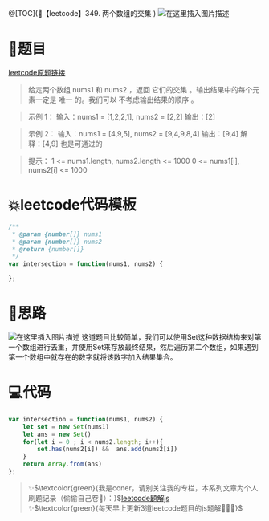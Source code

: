 @[TOC](🚅【leetcode】349. 两个数组的交集
)
![在这里插入图片描述](https://img-blog.csdnimg.cn/7bd3cd5ef8154d7da99e5cd9badf12f4.png#pic_center)

# 🚀题目

[leetcode原题链接](https://leetcode-cn.com/problems/intersection-of-two-arrays/)

> 给定两个数组 nums1 和 nums2 ，返回 它们的交集 。输出结果中的每个元素一定是 唯一 的。我们可以 不考虑输出结果的顺序 。

> 示例 1：
> 输入：nums1 = [1,2,2,1], nums2 = [2,2]
> 输出：[2]

> 示例 2：
> 输入：nums1 = [4,9,5], nums2 = [9,4,9,8,4]
> 输出：[9,4]
> 解释：[4,9] 也是可通过的

> 提示：
> 1 <= nums1.length, nums2.length <= 1000
> 0 <= nums1[i], nums2[i] <= 1000

# 💥leetcode代码模板

```javascript
/**
 * @param {number[]} nums1
 * @param {number[]} nums2
 * @return {number[]}
 */
var intersection = function(nums1, nums2) {

};
```

# 🚀思路

![在这里插入图片描述](https://img-blog.csdnimg.cn/470f6b9e77f74bc390c692ed5c64bdeb.gif#pic_center)
这道题目比较简单，我们可以使用Set这种数据结构来对第一个数组进行去重，并使用Set来存放最终结果，然后遍历第二个数组，如果遇到第一个数组中就存在的数字就将该数字加入结果集合。

# 💻代码

```js
var intersection = function(nums1, nums2) {
    let set = new Set(nums1)
    let ans = new Set()
    for(let i = 0 ; i < nums2.length; i++){
        set.has(nums2[i]) &&  ans.add(nums2[i])
    }
    return Array.from(ans)
};
```

> ✨$\textcolor{green}{我是coner，请别关注我的专栏，本系列文章为个人刷题记录（偷偷自己卷🤤）：}$[leetcode题解js](https://blog.csdn.net/laplacepoisson/category_11759331.html?spm=1001.2014.3001.5482)<br/>
> ✨$\textcolor{green}{每天早上更新3道leetcode题目的js题解🚀🚀🚀}$<br/>
